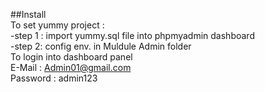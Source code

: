 ##Install
<br/>
To set yummy project : <br/>
-step 1 : import yummy.sql file into phpmyadmin dashboard <br/>
-step 2: config env. in Muldule Admin folder <br/>
To login into dashboard panel <br/>
E-Mail : Admin01@gmail.com <br/>
Password : admin123 <br/>
